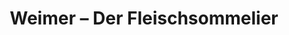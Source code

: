 ---
title: "Weimer – Der Fleischsommelier"
url: /runkel/weimer-der-fleischsommelier-burgfriedenstrasse/
shop: Metzgerei
---